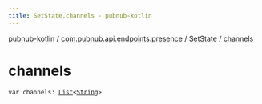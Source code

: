 ```yaml
---
title: SetState.channels - pubnub-kotlin
---
```


[pubnub-kotlin](../../index.html) / [com.pubnub.api.endpoints.presence](../index.html) / [SetState](index.html) / [channels](./channels.html)

# channels

`var channels: `[`List`](https://kotlinlang.org/api/latest/jvm/stdlib/kotlin.collections/-list/index.html)`<`[`String`](https://kotlinlang.org/api/latest/jvm/stdlib/kotlin/-string/index.html)`>`